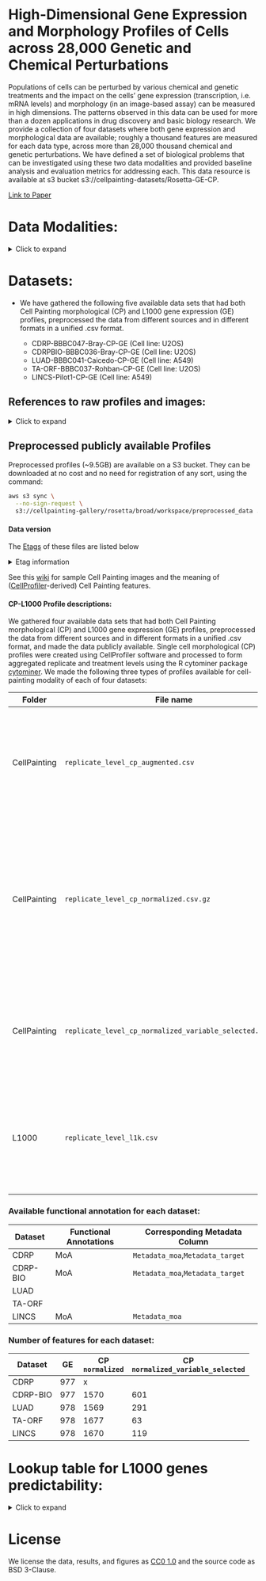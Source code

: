 <!-- #### 2021_Haghighi_NeurIPS_Dataset_submitted -->
# High-Dimensional Gene Expression and Morphology Profiles of Cells across 28,000 Genetic and Chemical Perturbations
Populations of cells can be perturbed by various chemical and genetic treatments and the impact on the cells’ gene expression (transcription, i.e. mRNA levels) and morphology (in an image-based assay) can be measured in high dimensions. The patterns observed in this data can be used for more than a dozen applications in drug discovery and basic biology research. We provide a collection of four datasets where both gene expression and morphological data are available; roughly a thousand features are measured for each data type, across more than 28,000 thousand chemical and genetic perturbations. We have defined a set of biological problems that can be investigated using these two data modalities and provided baseline analysis and evaluation metrics for addressing each. This data resource is available at s3 bucket s3://cellpainting-datasets/Rosetta-GE-CP.

 [Link to Paper](https://www.biorxiv.org/content/10.1101/2021.09.08.459417v1)


# Data Modalities:
<details>
<summary>Click to expand</summary>
  
### Gene expression (GE) profiles
Each cell has DNA in the nucleus which is transcribed into various mRNA molecules which are then translated into proteins that carry out functions in the cell. The levels of mRNA in the cell are often biologically meaningful - collectively, mRNA levels for a cell are known as its transcriptional state; each individual mRNA level is referred to as the corresponding gene's "expression".
The L1000 assay \cite{subramanian2017next} was used to measure the transcriptional state of cells in the datasets here. The assay reports a sample's mRNA levels for 978 genes at high-throughput, from the bulk population of cells treated with a given perturbation. These 978 "landmark" genes capture approximately 80\% of the transcriptional variance for the entire genome \cite{subramanian2017next}. The data processing tools and workflows to produce these profiles are available at https://clue.io/.


### Cell Painting morphological (CP) profiles
We used the Cell Painting assay \cite{bray2016cell} to measure the morphological state of cells treated with a given perturbation. The assay captures fluorescence images of cells colored by six well-characterized fluorescent dyes to stain the nucleus, nucleoli, cytoplasmic RNA, endoplasmic reticulum, actin cytoskeleton, Golgi apparatus and plasma membrane. These eight labeled cell compartments are captured through five channels of high-resolution microscopy images (_DNA, RNA, ER, AGP_, and _Mito_). 
Images are then processed using [CellProfiler software](https://cellprofiler.org/) \cite{mcquin2018cellprofiler} to extract thousands of features of each cell’s morphology and form a high-dimensional profile for each single cell.  These features are based on various shape, intensity and texture statistics and are then aggregated for all the single cells in a "well" (a miniature test tube) that are called replicate-level profiles of perturbations. 
Aggregation of replicate-level profiles across all the wells or replicates of a perturbation is called a treatment-level profile. In our study, we used treatment-level profiles in all experiments but have provided replicate-level profiles for researchers interested in further data exploration. 

</details>
  
# Datasets:

- We have gathered the following five available data sets that had both Cell Painting morphological (CP) and L1000 gene expression (GE) profiles, preprocessed the data from different sources and in different formats in a unified .csv format.

    - CDRP-BBBC047-Bray-CP-GE (Cell line: U2OS)
    - CDRPBIO-BBBC036-Bray-CP-GE (Cell line: U2OS)
    - LUAD-BBBC041-Caicedo-CP-GE (Cell line: A549)
    - TA-ORF-BBBC037-Rohban-CP-GE (Cell line: U2OS)
    - LINCS-Pilot1-CP-GE (Cell line: A549)

## References to raw profiles and images:
<details>
<summary>Click to expand</summary>
  
- CDRP-BBBC047-Bray-[CP](https://pubmed.ncbi.nlm.nih.gov/28327978/) - [GE](https://pubmed.ncbi.nlm.nih.gov/29195078/)
- CDRP-bio-BBBC036-Bray-[CP](https://pubmed.ncbi.nlm.nih.gov/28327978/) - [GE](https://pubmed.ncbi.nlm.nih.gov/29195078/)
- LUAD-BBBC041-Caicedo-[CP](https://registry.opendata.aws/cell-painting-image-collection/) - [GE](https://pubmed.ncbi.nlm.nih.gov/27478040/)
- TA-ORF-BBBC037-Rohban-[CP](https://elifesciences.org/articles/24060) - [GE]
- LINCS-Pilot1-[CP](https://zenodo.org/record/3928744#.YNu3WzZKheV) - [GE](https://clue.io/)
  
</details>


## Preprocessed publicly available Profiles
Preprocessed profiles (~9.5GB) are available on a S3 bucket. They can be downloaded at no cost and no need for registration of any sort, using the command:

```bash
aws s3 sync \
  --no-sign-request \
  s3://cellpainting-gallery/rosetta/broad/workspace/preprocessed_data .
```

#### Data version

The [Etags](https://docs.aws.amazon.com/AmazonS3/latest/API/API_Object.html) of these files are listed below

<details>
 <summary>Etag information</summary>
 
```sh
aws s3api list-objects --bucket cellpainting-gallery --prefix rosetta/broad/workspace/preprocessed_data/
```

```json
{
    "Contents": [
        {
            "Key": "rosetta/broad/workspace/preprocessed_data/CDRP-BBBC047-Bray/CellPainting/replicate_level_cp_augmented.csv.gz",
            "LastModified": "2022-02-25T20:24:06.000Z",
            "ETag": "\"8367b77b245035279d21e083fb57564e-261\"",
            "Size": 2183033139,
            "StorageClass": "STANDARD",
            "Owner": {
                "DisplayName": "cellpainting",
                "ID": "b2ff2dec476b541160cb5edae0ba12ffb6f3cd979ce9352e9ca765d92ac2170c"
            }
        },
        {
            "Key": "rosetta/broad/workspace/preprocessed_data/CDRP-BBBC047-Bray/CellPainting/replicate_level_cp_normalized.csv.gz",
            "LastModified": "2022-02-25T20:24:06.000Z",
            "ETag": "\"572869293e0cfacdd8882c2b758fac00-272\"",
            "Size": 2277911750,
            "StorageClass": "STANDARD",
            "Owner": {
                "DisplayName": "cellpainting",
                "ID": "b2ff2dec476b541160cb5edae0ba12ffb6f3cd979ce9352e9ca765d92ac2170c"
            }
        },
        {
            "Key": "rosetta/broad/workspace/preprocessed_data/CDRP-BBBC047-Bray/CellPainting/replicate_level_cp_normalized_variable_selected.csv.gz",
            "LastModified": "2022-02-25T20:24:06.000Z",
            "ETag": "\"510f9c5a93436c8af2f36f0308c78be0-131\"",
            "Size": 1098352960,
            "StorageClass": "STANDARD",
            "Owner": {
                "DisplayName": "cellpainting",
                "ID": "b2ff2dec476b541160cb5edae0ba12ffb6f3cd979ce9352e9ca765d92ac2170c"
            }
        },
        {
            "Key": "rosetta/broad/workspace/preprocessed_data/CDRP-BBBC047-Bray/L1000/replicate_level_l1k.csv.gz",
            "LastModified": "2022-02-25T20:24:06.000Z",
            "ETag": "\"40e1f7285238c5381b9d9fdeebb5a026-32\"",
            "Size": 262406281,
            "StorageClass": "STANDARD",
            "Owner": {
                "DisplayName": "cellpainting",
                "ID": "b2ff2dec476b541160cb5edae0ba12ffb6f3cd979ce9352e9ca765d92ac2170c"
            }
        },
        {
            "Key": "rosetta/broad/workspace/preprocessed_data/CDRP-BBBC047-Bray/L1000/replicate_level_l1k_pclfc.csv.gz",
            "LastModified": "2022-02-25T20:24:06.000Z",
            "ETag": "\"630b98d69d185f530acfb0c272e82031-31\"",
            "Size": 258651159,
            "StorageClass": "STANDARD",
            "Owner": {
                "DisplayName": "cellpainting",
                "ID": "b2ff2dec476b541160cb5edae0ba12ffb6f3cd979ce9352e9ca765d92ac2170c"
            }
        },
        {
            "Key": "rosetta/broad/workspace/preprocessed_data/CDRP-BBBC047-Bray/L1000/replicate_level_l1k_pczscore.csv.gz",
            "LastModified": "2022-02-25T20:24:13.000Z",
            "ETag": "\"5ad1f4b412c8ea9b9abb55a254a7ebbe-72\"",
            "Size": 603440498,
            "StorageClass": "STANDARD",
            "Owner": {
                "DisplayName": "cellpainting",
                "ID": "b2ff2dec476b541160cb5edae0ba12ffb6f3cd979ce9352e9ca765d92ac2170c"
            }
        },
        {
            "Key": "rosetta/broad/workspace/preprocessed_data/CDRP-BBBC047-Bray/L1000/replicate_level_l1k_vczscore.csv.gz",
            "LastModified": "2022-02-25T20:24:13.000Z",
            "ETag": "\"b58b4d31e96964f28165f048bdfd60c8-73\"",
            "Size": 605293966,
            "StorageClass": "STANDARD",
            "Owner": {
                "DisplayName": "cellpainting",
                "ID": "b2ff2dec476b541160cb5edae0ba12ffb6f3cd979ce9352e9ca765d92ac2170c"
            }
        },
        {
            "Key": "rosetta/broad/workspace/preprocessed_data/CDRP-BBBC047-Bray/L1000/treatment_level_l1k.csv.gz",
            "LastModified": "2022-02-25T20:24:27.000Z",
            "ETag": "\"e695e3d5f520553f516516ab8719719f-13\"",
            "Size": 107934871,
            "StorageClass": "STANDARD",
            "Owner": {
                "DisplayName": "cellpainting",
                "ID": "b2ff2dec476b541160cb5edae0ba12ffb6f3cd979ce9352e9ca765d92ac2170c"
            }
        },
        {
            "Key": "rosetta/broad/workspace/preprocessed_data/CDRPBIO-BBBC036-Bray/CellPainting/replicate_level_cp_augmented.csv.gz",
            "LastModified": "2022-02-25T20:24:27.000Z",
            "ETag": "\"3e199aeba5209250e0d2c5948f5bd522-36\"",
            "Size": 298941736,
            "StorageClass": "STANDARD",
            "Owner": {
                "DisplayName": "cellpainting",
                "ID": "b2ff2dec476b541160cb5edae0ba12ffb6f3cd979ce9352e9ca765d92ac2170c"
            }
        },
        {
            "Key": "rosetta/broad/workspace/preprocessed_data/CDRPBIO-BBBC036-Bray/CellPainting/replicate_level_cp_normalized.csv.gz",
            "LastModified": "2022-02-25T20:24:30.000Z",
            "ETag": "\"0b86065f8840aff626d64c6f52a8caf4-38\"",
            "Size": 311539701,
            "StorageClass": "STANDARD",
            "Owner": {
                "DisplayName": "cellpainting",
                "ID": "b2ff2dec476b541160cb5edae0ba12ffb6f3cd979ce9352e9ca765d92ac2170c"
            }
        },
        {
            "Key": "rosetta/broad/workspace/preprocessed_data/CDRPBIO-BBBC036-Bray/CellPainting/replicate_level_cp_normalized_variable_selected.csv.gz",
            "LastModified": "2022-02-25T20:24:32.000Z",
            "ETag": "\"bffd9db9578fcc70bbd7d72e0dfff773-14\"",
            "Size": 117242590,
            "StorageClass": "STANDARD",
            "Owner": {
                "DisplayName": "cellpainting",
                "ID": "b2ff2dec476b541160cb5edae0ba12ffb6f3cd979ce9352e9ca765d92ac2170c"
            }
        },
        {
            "Key": "rosetta/broad/workspace/preprocessed_data/CDRPBIO-BBBC036-Bray/L1000/replicate_level_l1k.csv.gz",
            "LastModified": "2022-02-25T20:24:35.000Z",
            "ETag": "\"5b45e5cb94f0466a2abb11fbac8a655e-4\"",
            "Size": 26842289,
            "StorageClass": "STANDARD",
            "Owner": {
                "DisplayName": "cellpainting",
                "ID": "b2ff2dec476b541160cb5edae0ba12ffb6f3cd979ce9352e9ca765d92ac2170c"
            }
        },
        {
            "Key": "rosetta/broad/workspace/preprocessed_data/LINCS-Pilot1/CellPainting/replicate_level_cp_augmented.csv.gz",
            "LastModified": "2022-02-25T20:24:35.000Z",
            "ETag": "\"9bde4d7112c06ffa1849fbfa4efa22f1-36\"",
            "Size": 296762474,
            "StorageClass": "STANDARD",
            "Owner": {
                "DisplayName": "cellpainting",
                "ID": "b2ff2dec476b541160cb5edae0ba12ffb6f3cd979ce9352e9ca765d92ac2170c"
            }
        },
        {
            "Key": "rosetta/broad/workspace/preprocessed_data/LINCS-Pilot1/CellPainting/replicate_level_cp_normalized.csv.gz",
            "LastModified": "2022-02-25T20:24:36.000Z",
            "ETag": "\"f42af6b4109ef9ed110004def49f6c2c-36\"",
            "Size": 299683743,
            "StorageClass": "STANDARD",
            "Owner": {
                "DisplayName": "cellpainting",
                "ID": "b2ff2dec476b541160cb5edae0ba12ffb6f3cd979ce9352e9ca765d92ac2170c"
            }
        },
        {
            "Key": "rosetta/broad/workspace/preprocessed_data/LINCS-Pilot1/CellPainting/replicate_level_cp_normalized_variable_selected.csv.gz",
            "LastModified": "2022-02-25T20:24:38.000Z",
            "ETag": "\"33783625dc59b0de2bf16c299f5380dd-12\"",
            "Size": 94527797,
            "StorageClass": "STANDARD",
            "Owner": {
                "DisplayName": "cellpainting",
                "ID": "b2ff2dec476b541160cb5edae0ba12ffb6f3cd979ce9352e9ca765d92ac2170c"
            }
        },
        {
            "Key": "rosetta/broad/workspace/preprocessed_data/LINCS-Pilot1/L1000/level_3.csv.gz",
            "LastModified": "2022-02-25T20:24:41.000Z",
            "ETag": "\"8491fe32e9b0b040f10c7d51225d6111-11\"",
            "Size": 89725093,
            "StorageClass": "STANDARD",
            "Owner": {
                "DisplayName": "cellpainting",
                "ID": "b2ff2dec476b541160cb5edae0ba12ffb6f3cd979ce9352e9ca765d92ac2170c"
            }
        },
        {
            "Key": "rosetta/broad/workspace/preprocessed_data/LINCS-Pilot1/L1000/level_4.csv.gz",
            "LastModified": "2022-02-25T20:24:42.000Z",
            "ETag": "\"14679d4b4cae5e12a4e7be8255bd22ff-10\"",
            "Size": 78596325,
            "StorageClass": "STANDARD",
            "Owner": {
                "DisplayName": "cellpainting",
                "ID": "b2ff2dec476b541160cb5edae0ba12ffb6f3cd979ce9352e9ca765d92ac2170c"
            }
        },
        {
            "Key": "rosetta/broad/workspace/preprocessed_data/LINCS-Pilot1/L1000/level_4W.csv.gz",
            "LastModified": "2022-02-25T20:24:43.000Z",
            "ETag": "\"370607c1f148942263037a7e26018303-17\"",
            "Size": 140912507,
            "StorageClass": "STANDARD",
            "Owner": {
                "DisplayName": "cellpainting",
                "ID": "b2ff2dec476b541160cb5edae0ba12ffb6f3cd979ce9352e9ca765d92ac2170c"
            }
        },
        {
            "Key": "rosetta/broad/workspace/preprocessed_data/LINCS-Pilot1/L1000/level_5_modz.csv.gz",
            "LastModified": "2022-02-25T20:24:43.000Z",
            "ETag": "\"5967bd8a92d2c57242436330950f1cd2\"",
            "Size": 3631,
            "StorageClass": "STANDARD",
            "Owner": {
                "DisplayName": "cellpainting",
                "ID": "b2ff2dec476b541160cb5edae0ba12ffb6f3cd979ce9352e9ca765d92ac2170c"
            }
        },
        {
            "Key": "rosetta/broad/workspace/preprocessed_data/LINCS-Pilot1/L1000/level_5_rank.csv.gz",
            "LastModified": "2022-02-25T20:24:43.000Z",
            "ETag": "\"83c8146ea2f8a2a6392643b3c4472727\"",
            "Size": 3631,
            "StorageClass": "STANDARD",
            "Owner": {
                "DisplayName": "cellpainting",
                "ID": "b2ff2dec476b541160cb5edae0ba12ffb6f3cd979ce9352e9ca765d92ac2170c"
            }
        },
        {
            "Key": "rosetta/broad/workspace/preprocessed_data/LINCS-Pilot1/L1000/replicate_level_l1k.csv.gz",
            "LastModified": "2022-02-25T20:24:44.000Z",
            "ETag": "\"872c318560ba21c9d36e805fb97992a4-10\"",
            "Size": 78596337,
            "StorageClass": "STANDARD",
            "Owner": {
                "DisplayName": "cellpainting",
                "ID": "b2ff2dec476b541160cb5edae0ba12ffb6f3cd979ce9352e9ca765d92ac2170c"
            }
        },
        {
            "Key": "rosetta/broad/workspace/preprocessed_data/LUAD-BBBC041-Caicedo/CellPainting/replicate_level_cp_augmented.csv.gz",
            "LastModified": "2022-02-25T20:24:44.000Z",
            "ETag": "\"11a0a26d299f09452455e0c7e44c571c-11\"",
            "Size": 85105940,
            "StorageClass": "STANDARD",
            "Owner": {
                "DisplayName": "cellpainting",
                "ID": "b2ff2dec476b541160cb5edae0ba12ffb6f3cd979ce9352e9ca765d92ac2170c"
            }
        },
        {
            "Key": "rosetta/broad/workspace/preprocessed_data/LUAD-BBBC041-Caicedo/CellPainting/replicate_level_cp_normalized.csv.gz",
            "LastModified": "2022-02-25T20:24:46.000Z",
            "ETag": "\"f91d40a978c96834973f24b96b8a3b02-11\"",
            "Size": 88273100,
            "StorageClass": "STANDARD",
            "Owner": {
                "DisplayName": "cellpainting",
                "ID": "b2ff2dec476b541160cb5edae0ba12ffb6f3cd979ce9352e9ca765d92ac2170c"
            }
        },
        {
            "Key": "rosetta/broad/workspace/preprocessed_data/LUAD-BBBC041-Caicedo/CellPainting/replicate_level_cp_normalized_variable_selected.csv.gz",
            "LastModified": "2022-02-25T20:24:47.000Z",
            "ETag": "\"1ba6936ab1188268850a798e30c4823f-2\"",
            "Size": 16570136,
            "StorageClass": "STANDARD",
            "Owner": {
                "DisplayName": "cellpainting",
                "ID": "b2ff2dec476b541160cb5edae0ba12ffb6f3cd979ce9352e9ca765d92ac2170c"
            }
        },
        {
            "Key": "rosetta/broad/workspace/preprocessed_data/LUAD-BBBC041-Caicedo/L1000/replicate_level_l1k.csv.gz",
            "LastModified": "2022-02-25T20:24:47.000Z",
            "ETag": "\"c1b8cabef1934d213baf797b80c4c32c-2\"",
            "Size": 11448027,
            "StorageClass": "STANDARD",
            "Owner": {
                "DisplayName": "cellpainting",
                "ID": "b2ff2dec476b541160cb5edae0ba12ffb6f3cd979ce9352e9ca765d92ac2170c"
            }
        },
        {
            "Key": "rosetta/broad/workspace/preprocessed_data/LUAD-BBBC041-Caicedo/L1000/replicate_level_l1k_Juan.csv.gz",
            "LastModified": "2022-02-25T20:24:47.000Z",
            "ETag": "\"587d00f75c5fa6164929e3592bf96080-4\"",
            "Size": 25582111,
            "StorageClass": "STANDARD",
            "Owner": {
                "DisplayName": "cellpainting",
                "ID": "b2ff2dec476b541160cb5edae0ba12ffb6f3cd979ce9352e9ca765d92ac2170c"
            }
        },
        {
            "Key": "rosetta/broad/workspace/preprocessed_data/LUAD-BBBC041-Caicedo/L1000/treatment_level_l1k.csv.gz",
            "LastModified": "2022-02-25T20:24:48.000Z",
            "ETag": "\"c7f285af2a39efc64a4c8d57854d6a0e\"",
            "Size": 4575373,
            "StorageClass": "STANDARD",
            "Owner": {
                "DisplayName": "cellpainting",
                "ID": "b2ff2dec476b541160cb5edae0ba12ffb6f3cd979ce9352e9ca765d92ac2170c"
            }
        },
        {
            "Key": "rosetta/broad/workspace/preprocessed_data/TA-ORF-BBBC037-Rohban/CellPainting/replicate_level_cp_augmented.csv.gz",
            "LastModified": "2022-02-25T20:24:48.000Z",
            "ETag": "\"9707bd02924cda850ed6f1e7eba33d9a-4\"",
            "Size": 27548449,
            "StorageClass": "STANDARD",
            "Owner": {
                "DisplayName": "cellpainting",
                "ID": "b2ff2dec476b541160cb5edae0ba12ffb6f3cd979ce9352e9ca765d92ac2170c"
            }
        },
        {
            "Key": "rosetta/broad/workspace/preprocessed_data/TA-ORF-BBBC037-Rohban/CellPainting/replicate_level_cp_normalized.csv.gz",
            "LastModified": "2022-02-25T20:24:48.000Z",
            "ETag": "\"736ef2b85bf5406f27239153f3772218-4\"",
            "Size": 27482072,
            "StorageClass": "STANDARD",
            "Owner": {
                "DisplayName": "cellpainting",
                "ID": "b2ff2dec476b541160cb5edae0ba12ffb6f3cd979ce9352e9ca765d92ac2170c"
            }
        },
        {
            "Key": "rosetta/broad/workspace/preprocessed_data/TA-ORF-BBBC037-Rohban/CellPainting/replicate_level_cp_normalized_variable_selected.csv.gz",
            "LastModified": "2022-02-25T20:24:48.000Z",
            "ETag": "\"1315c2fd175b265d10e929e51d9dfef0\"",
            "Size": 1106334,
            "StorageClass": "STANDARD",
            "Owner": {
                "DisplayName": "cellpainting",
                "ID": "b2ff2dec476b541160cb5edae0ba12ffb6f3cd979ce9352e9ca765d92ac2170c"
            }
        },
        {
            "Key": "rosetta/broad/workspace/preprocessed_data/TA-ORF-BBBC037-Rohban/L1000/replicate_level_l1k.csv.gz",
            "LastModified": "2022-02-25T20:24:49.000Z",
            "ETag": "\"1e643bb1182555a8e7699230a0ea98d1\"",
            "Size": 2022367,
            "StorageClass": "STANDARD",
            "Owner": {
                "DisplayName": "cellpainting",
                "ID": "b2ff2dec476b541160cb5edae0ba12ffb6f3cd979ce9352e9ca765d92ac2170c"
            }
        },
        {
            "Key": "rosetta/broad/workspace/preprocessed_data/TA-ORF-BBBC037-Rohban/L1000/replicate_level_l1k_QNORM.csv.gz",
            "LastModified": "2022-02-25T20:24:49.000Z",
            "ETag": "\"8ffb9c82772442cbbd138a6ab05a9a97\"",
            "Size": 1782302,
            "StorageClass": "STANDARD",
            "Owner": {
                "DisplayName": "cellpainting",
                "ID": "b2ff2dec476b541160cb5edae0ba12ffb6f3cd979ce9352e9ca765d92ac2170c"
            }
        },
        {
            "Key": "rosetta/broad/workspace/preprocessed_data/TA-ORF-BBBC037-Rohban/L1000/replicate_level_l1k_ZSPCQNORM.csv.gz",
            "LastModified": "2022-02-25T20:24:49.000Z",
            "ETag": "\"36783d73bb48bec466aeda707384c7e5\"",
            "Size": 1997953,
            "StorageClass": "STANDARD",
            "Owner": {
                "DisplayName": "cellpainting",
                "ID": "b2ff2dec476b541160cb5edae0ba12ffb6f3cd979ce9352e9ca765d92ac2170c"
            }
        }
    ]
}
```

 </details>
 
See this [wiki](https://github.com/carpenterlab/2016_bray_natprot/wiki/What-do-Cell-Painting-features-mean%3F) for sample Cell Painting images and the meaning of ([CellProfiler](https://cellprofiler.org/)-derived) Cell Painting features. 

#### CP-L1000 Profile descriptions:
We gathered four available data sets that had both Cell Painting morphological (CP) and L1000 gene expression (GE) profiles, preprocessed the data from different sources and in different formats in a unified .csv format, and made the data publicly available. Single cell morphological (CP) profiles were created using CellProfiler software and processed to form aggregated replicate and treatment levels using the R cytominer package [cytominer](https://github.com/cytomining/cytominer/blob/master/vignettes/cytominer-pipeline.Rmd). 
We made the following three types of profiles available for cell-painting modality of each of four datasets:


| Folder  | File name                                                  | Description                                              |
| -------     | ---------------------------------------------------------- | -------------------------------------------------------- |
|CellPainting| `replicate_level_cp_augmented.csv`                                 | Aggregated and Metadata annotated profiles which are the average of single cell profiles in each well.              |
|CellPainting| `replicate_level_cp_normalized.csv.gz`                             | Normalized profiles which are the z-scored aggregated profiles, where the scores are computing using the distribution of negative controls as the reference.                  |
|CellPainting| `replicate_level_cp_normalized_variable_selected.csv.gz`        | Normalized variable selected which are normalized profiles with features selection applied      |
|L1000| `replicate_level_l1k.csv`                                 | Aggregated and Metadata annotated profiles which are the average of single cell profiles in each well.      





### Available functional annotation for each dataset:

| Dataset  | Functional Annotations                                                | Corresponding Metadata Column                                              |
| -------  | ---------------------------------------------------------- | -------------------------------------------------------- |
| CDRP |               MoA                  |      `Metadata_moa`,`Metadata_target`             | 
|CDRP-BIO|             MoA                  |     `Metadata_moa`,`Metadata_target`              |
|LUAD|                   |     |
|TA-ORF|                   |     |
|LINCS|   MoA    | `Metadata_moa` |      


### Number of features for each dataset:

| Dataset  | GE                                                | CP<br/>`normalized`       | CP<br/>`normalized_variable_selected`  |
| -------  | ------------------------------------------------- | ------------------------- | -------------------------------------- |
| CDRP     |               977                                 |      x                    |                                        |
|CDRP-BIO  |               977                                 |      1570                 |              601                       |
|LUAD      |               978                                 |      1569                 |              291                       |
|TA-ORF    |               978                                 |      1677                 |               63                       |
|LINCS     |               978                                 |      1670                 |               119                      | 


<!-- # Running the analysis script notebooks -->



# Lookup table for L1000 genes predictability:
<details>
<summary>Click to expand</summary>
  
[Table](https://github.com/carpenterlab/2021_Haghighi_submitted/blob/main/results/SingleGenePred/Appendix_D.csv)

</details>


# License
We license the data, results, and figures as [CC0 1.0](LICENSE_CC0.md) and the source code as BSD 3-Clause.
